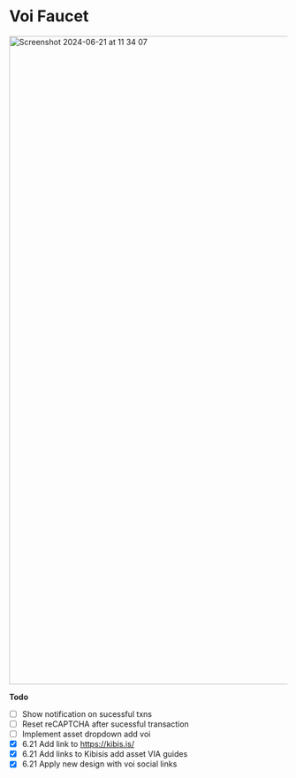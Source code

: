# Voi Faucet

<img width="1172" alt="Screenshot 2024-06-21 at 11 34 07" src="https://github.com/NautilusOSS/faucet.nautilus.sh/assets/23183451/d929642d-ce6b-4844-9684-3f9ba5a3eac3">

**Todo**

- [ ] Show notification on sucessful txns
- [ ] Reset reCAPTCHA after sucessful transaction 
- [ ] Implement asset dropdown add voi
- [x] 6.21 Add link to https://kibis.is/
- [x] 6.21 Add links to Kibisis add asset VIA guides
- [x] 6.21 Apply new design with voi social links 
